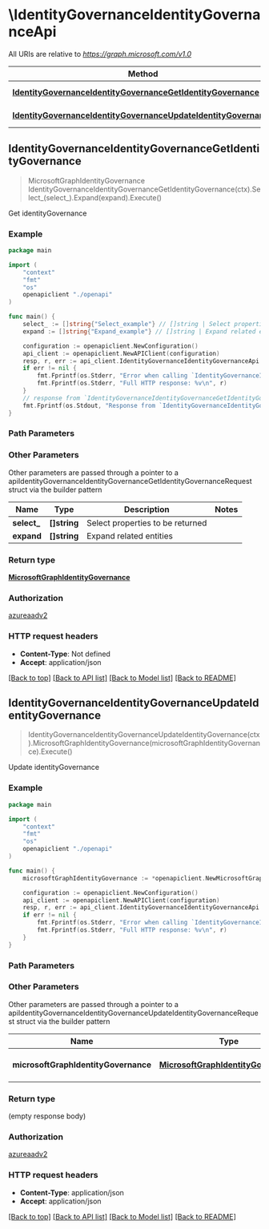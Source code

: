 # \IdentityGovernanceIdentityGovernanceApi

All URIs are relative to *https://graph.microsoft.com/v1.0*

Method | HTTP request | Description
------------- | ------------- | -------------
[**IdentityGovernanceIdentityGovernanceGetIdentityGovernance**](IdentityGovernanceIdentityGovernanceApi.md#IdentityGovernanceIdentityGovernanceGetIdentityGovernance) | **Get** /identityGovernance | Get identityGovernance
[**IdentityGovernanceIdentityGovernanceUpdateIdentityGovernance**](IdentityGovernanceIdentityGovernanceApi.md#IdentityGovernanceIdentityGovernanceUpdateIdentityGovernance) | **Patch** /identityGovernance | Update identityGovernance



## IdentityGovernanceIdentityGovernanceGetIdentityGovernance

> MicrosoftGraphIdentityGovernance IdentityGovernanceIdentityGovernanceGetIdentityGovernance(ctx).Select_(select_).Expand(expand).Execute()

Get identityGovernance

### Example

```go
package main

import (
    "context"
    "fmt"
    "os"
    openapiclient "./openapi"
)

func main() {
    select_ := []string{"Select_example"} // []string | Select properties to be returned (optional)
    expand := []string{"Expand_example"} // []string | Expand related entities (optional)

    configuration := openapiclient.NewConfiguration()
    api_client := openapiclient.NewAPIClient(configuration)
    resp, r, err := api_client.IdentityGovernanceIdentityGovernanceApi.IdentityGovernanceIdentityGovernanceGetIdentityGovernance(context.Background()).Select_(select_).Expand(expand).Execute()
    if err != nil {
        fmt.Fprintf(os.Stderr, "Error when calling `IdentityGovernanceIdentityGovernanceApi.IdentityGovernanceIdentityGovernanceGetIdentityGovernance``: %v\n", err)
        fmt.Fprintf(os.Stderr, "Full HTTP response: %v\n", r)
    }
    // response from `IdentityGovernanceIdentityGovernanceGetIdentityGovernance`: MicrosoftGraphIdentityGovernance
    fmt.Fprintf(os.Stdout, "Response from `IdentityGovernanceIdentityGovernanceApi.IdentityGovernanceIdentityGovernanceGetIdentityGovernance`: %v\n", resp)
}
```

### Path Parameters



### Other Parameters

Other parameters are passed through a pointer to a apiIdentityGovernanceIdentityGovernanceGetIdentityGovernanceRequest struct via the builder pattern


Name | Type | Description  | Notes
------------- | ------------- | ------------- | -------------
 **select_** | **[]string** | Select properties to be returned | 
 **expand** | **[]string** | Expand related entities | 

### Return type

[**MicrosoftGraphIdentityGovernance**](MicrosoftGraphIdentityGovernance.md)

### Authorization

[azureaadv2](../README.md#azureaadv2)

### HTTP request headers

- **Content-Type**: Not defined
- **Accept**: application/json

[[Back to top]](#) [[Back to API list]](../README.md#documentation-for-api-endpoints)
[[Back to Model list]](../README.md#documentation-for-models)
[[Back to README]](../README.md)


## IdentityGovernanceIdentityGovernanceUpdateIdentityGovernance

> IdentityGovernanceIdentityGovernanceUpdateIdentityGovernance(ctx).MicrosoftGraphIdentityGovernance(microsoftGraphIdentityGovernance).Execute()

Update identityGovernance

### Example

```go
package main

import (
    "context"
    "fmt"
    "os"
    openapiclient "./openapi"
)

func main() {
    microsoftGraphIdentityGovernance := *openapiclient.NewMicrosoftGraphIdentityGovernance() // MicrosoftGraphIdentityGovernance | New property values

    configuration := openapiclient.NewConfiguration()
    api_client := openapiclient.NewAPIClient(configuration)
    resp, r, err := api_client.IdentityGovernanceIdentityGovernanceApi.IdentityGovernanceIdentityGovernanceUpdateIdentityGovernance(context.Background()).MicrosoftGraphIdentityGovernance(microsoftGraphIdentityGovernance).Execute()
    if err != nil {
        fmt.Fprintf(os.Stderr, "Error when calling `IdentityGovernanceIdentityGovernanceApi.IdentityGovernanceIdentityGovernanceUpdateIdentityGovernance``: %v\n", err)
        fmt.Fprintf(os.Stderr, "Full HTTP response: %v\n", r)
    }
}
```

### Path Parameters



### Other Parameters

Other parameters are passed through a pointer to a apiIdentityGovernanceIdentityGovernanceUpdateIdentityGovernanceRequest struct via the builder pattern


Name | Type | Description  | Notes
------------- | ------------- | ------------- | -------------
 **microsoftGraphIdentityGovernance** | [**MicrosoftGraphIdentityGovernance**](MicrosoftGraphIdentityGovernance.md) | New property values | 

### Return type

 (empty response body)

### Authorization

[azureaadv2](../README.md#azureaadv2)

### HTTP request headers

- **Content-Type**: application/json
- **Accept**: application/json

[[Back to top]](#) [[Back to API list]](../README.md#documentation-for-api-endpoints)
[[Back to Model list]](../README.md#documentation-for-models)
[[Back to README]](../README.md)

